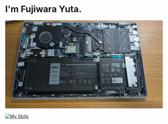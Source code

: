 # I'm Fujiwara Yuta.


![laptop](images/PXL_20240708_121538723.jpg)


[![My Skills](https://skillicons.dev/icons?i=kotlin,androidstudio,py,cpp,ruby,rails,raspberrypi,linux)](https://skillicons.dev)
